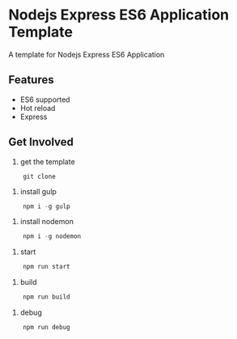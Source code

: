 # Nodejs Express ES6 Application Template

A template for Nodejs Express ES6 Application

## Features

- ES6 supported
- Hot reload
- Express

## Get Involved
1. get the template
```
    git clone 
```
1. install gulp
```JavaScript
    npm i -g gulp
```
1. install nodemon
``` JavaScript
    npm i -g nodemon
```

1. start
```JavaScript
    npm run start
```
1. build
```JavaScript
    npm run build
```
1. debug
```JavaScript
    npm run debug
```    
    
    